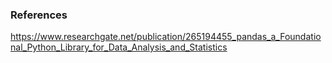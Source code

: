 ### References 
https://www.researchgate.net/publication/265194455_pandas_a_Foundational_Python_Library_for_Data_Analysis_and_Statistics
